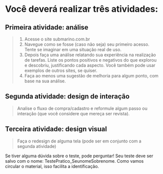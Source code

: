 # Você deverá realizar três atividades:
## Primeira atividade: análise
> 1. Acesse o site submarino.com.br
> 2. Navegue como se fosse (caso não seja) seu primeiro acesso. Tente se imaginar em uma situação real de uso.
> 3. Depois faça uma análise relatando sua experiência na realização de tarefas. Liste os pontos positivos e negativos do que explorou e descobriu, justificando cada aspecto. Você também pode usar exemplos de outros sites, se quiser.
> 4. Faça ao menos uma sugestão de melhoria para algum ponto, com base na sua análise.

## Segunda atividade: design de interação
> Analise o fluxo de compra/cadastro e reformule algum passo ou interação (que você considere que mereça ser revista).

## Terceira atividade: design visual
> Faça o redesign de alguma tela (pode ser em conjunto com a segunda atividade)

Se tiver alguma dúvida sobre o teste, pode perguntar!
Seu teste deve ser salvo com o nome: TestePratico_SeunomeSobrenome. Como vamos circular o material, isso facilita a identificação.
